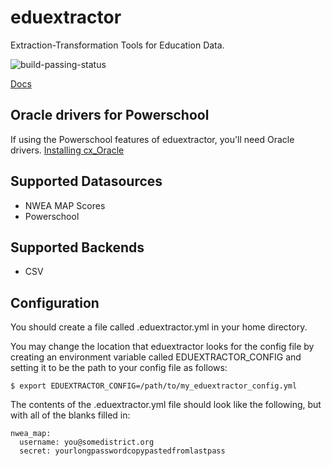 # eduextractor
Extraction-Transformation Tools for Education Data.

![build-passing-status](https://travis-ci.org/openEduConnect/eduextractor.svg?branch=master)

[Docs](http://eduextractor.readthedocs.org/en/latest/)

## Oracle drivers for Powerschool
If using the Powerschool features of eduextractor, you'll need Oracle drivers.
[Installing cx_Oracle](https://gist.github.com/thom-nic/6011715)

## Supported Datasources
* NWEA MAP Scores
* Powerschool

## Supported Backends
* CSV

## Configuration

You should create a file called .eduextractor.yml in your home directory.

You may change the location that eduextractor looks for the config file by
creating an environment variable called EDUEXTRACTOR\_CONFIG and setting it to
be the path to your config file as follows:

    $ export EDUEXTRACTOR_CONFIG=/path/to/my_eduextractor_config.yml

The contents of the .eduextractor.yml file should look like the following,
but with all of the blanks filled in:

```
nwea_map:
  username: you@somedistrict.org
  secret: yourlongpasswordcopypastedfromlastpass
```